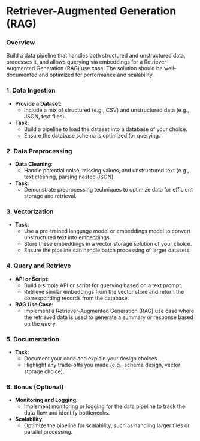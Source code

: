 Retriever-Augmented Generation (RAG)
====================================

### Overview
Build a data pipeline that handles both structured and unstructured data, processes it, and allows querying via embeddings for a Retriever-Augmented Generation (RAG) use case. The solution should be well-documented and optimized for performance and scalability.

### 1. Data Ingestion
- **Provide a Dataset**: 
  - Include a mix of structured (e.g., CSV) and unstructured data (e.g., JSON, text files).
- **Task**: 
  - Build a pipeline to load the dataset into a database of your choice.
  - Ensure the database schema is optimized for querying.
  
### 2. Data Preprocessing
- **Data Cleaning**: 
  - Handle potential noise, missing values, and unstructured text (e.g., text cleaning, parsing nested JSON).
- **Task**: 
  - Demonstrate preprocessing techniques to optimize data for efficient storage and retrieval.

### 3. Vectorization
- **Task**: 
  - Use a pre-trained language model or embeddings model to convert unstructured text into embeddings.
  - Store these embeddings in a vector storage solution of your choice.
  - Ensure the pipeline can handle batch processing of larger datasets.

### 4. Query and Retrieve
- **API or Script**: 
  - Build a simple API or script for querying based on a text prompt.
  - Retrieve similar embeddings from the vector store and return the corresponding records from the database.
- **RAG Use Case**: 
  - Implement a Retriever-Augmented Generation (RAG) use case where the retrieved data is used to generate a summary or response based on the query.

### 5. Documentation
- **Task**: 
  - Document your code and explain your design choices.
  - Highlight any trade-offs you made (e.g., schema design, vector storage choice).

### 6. Bonus (Optional)
- **Monitoring and Logging**: 
  - Implement monitoring or logging for the data pipeline to track the data flow and identify bottlenecks.
- **Scalability**: 
  - Optimize the pipeline for scalability, such as handling larger files or parallel processing.

